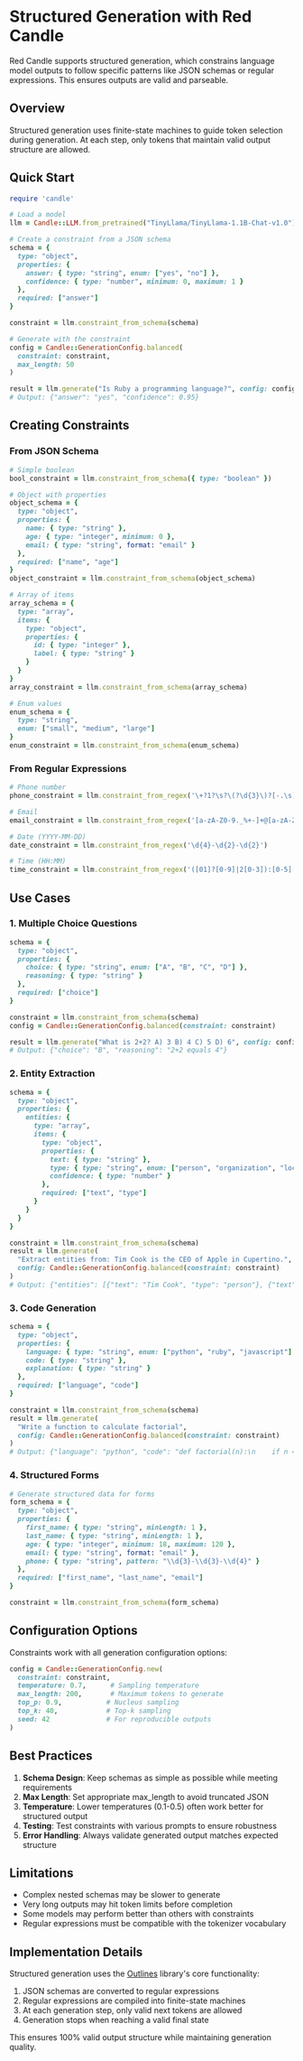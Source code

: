 # Structured Generation with Red Candle

Red Candle supports structured generation, which constrains language model outputs to follow specific patterns like JSON schemas or regular expressions. This ensures outputs are valid and parseable.

## Overview

Structured generation uses finite-state machines to guide token selection during generation. At each step, only tokens that maintain valid output structure are allowed.

## Quick Start

```ruby
require 'candle'

# Load a model
llm = Candle::LLM.from_pretrained("TinyLlama/TinyLlama-1.1B-Chat-v1.0")

# Create a constraint from a JSON schema
schema = {
  type: "object",
  properties: {
    answer: { type: "string", enum: ["yes", "no"] },
    confidence: { type: "number", minimum: 0, maximum: 1 }
  },
  required: ["answer"]
}

constraint = llm.constraint_from_schema(schema)

# Generate with the constraint
config = Candle::GenerationConfig.balanced(
  constraint: constraint,
  max_length: 50
)

result = llm.generate("Is Ruby a programming language?", config: config)
# Output: {"answer": "yes", "confidence": 0.95}
```

## Creating Constraints

### From JSON Schema

```ruby
# Simple boolean
bool_constraint = llm.constraint_from_schema({ type: "boolean" })

# Object with properties
object_schema = {
  type: "object",
  properties: {
    name: { type: "string" },
    age: { type: "integer", minimum: 0 },
    email: { type: "string", format: "email" }
  },
  required: ["name", "age"]
}
object_constraint = llm.constraint_from_schema(object_schema)

# Array of items
array_schema = {
  type: "array",
  items: {
    type: "object",
    properties: {
      id: { type: "integer" },
      label: { type: "string" }
    }
  }
}
array_constraint = llm.constraint_from_schema(array_schema)

# Enum values
enum_schema = {
  type: "string",
  enum: ["small", "medium", "large"]
}
enum_constraint = llm.constraint_from_schema(enum_schema)
```

### From Regular Expressions

```ruby
# Phone number
phone_constraint = llm.constraint_from_regex('\+?1?\s?\(?\d{3}\)?[-.\s]?\d{3}[-.\s]?\d{4}')

# Email
email_constraint = llm.constraint_from_regex('[a-zA-Z0-9._%+-]+@[a-zA-Z0-9.-]+\.[a-zA-Z]{2,}')

# Date (YYYY-MM-DD)
date_constraint = llm.constraint_from_regex('\d{4}-\d{2}-\d{2}')

# Time (HH:MM)
time_constraint = llm.constraint_from_regex('([01]?[0-9]|2[0-3]):[0-5][0-9]')
```

## Use Cases

### 1. Multiple Choice Questions

```ruby
schema = {
  type: "object",
  properties: {
    choice: { type: "string", enum: ["A", "B", "C", "D"] },
    reasoning: { type: "string" }
  },
  required: ["choice"]
}

constraint = llm.constraint_from_schema(schema)
config = Candle::GenerationConfig.balanced(constraint: constraint)

result = llm.generate("What is 2+2? A) 3 B) 4 C) 5 D) 6", config: config)
# Output: {"choice": "B", "reasoning": "2+2 equals 4"}
```

### 2. Entity Extraction

```ruby
schema = {
  type: "object",
  properties: {
    entities: {
      type: "array",
      items: {
        type: "object",
        properties: {
          text: { type: "string" },
          type: { type: "string", enum: ["person", "organization", "location"] },
          confidence: { type: "number" }
        },
        required: ["text", "type"]
      }
    }
  }
}

constraint = llm.constraint_from_schema(schema)
result = llm.generate(
  "Extract entities from: Tim Cook is the CEO of Apple in Cupertino.",
  config: Candle::GenerationConfig.balanced(constraint: constraint)
)
# Output: {"entities": [{"text": "Tim Cook", "type": "person"}, {"text": "Apple", "type": "organization"}, {"text": "Cupertino", "type": "location"}]}
```

### 3. Code Generation

```ruby
schema = {
  type: "object",
  properties: {
    language: { type: "string", enum: ["python", "ruby", "javascript"] },
    code: { type: "string" },
    explanation: { type: "string" }
  },
  required: ["language", "code"]
}

constraint = llm.constraint_from_schema(schema)
result = llm.generate(
  "Write a function to calculate factorial",
  config: Candle::GenerationConfig.balanced(constraint: constraint)
)
# Output: {"language": "python", "code": "def factorial(n):\n    if n <= 1:\n        return 1\n    return n * factorial(n-1)", "explanation": "Recursive implementation"}
```

### 4. Structured Forms

```ruby
# Generate structured data for forms
form_schema = {
  type: "object",
  properties: {
    first_name: { type: "string", minLength: 1 },
    last_name: { type: "string", minLength: 1 },
    age: { type: "integer", minimum: 18, maximum: 120 },
    email: { type: "string", format: "email" },
    phone: { type: "string", pattern: "\\d{3}-\\d{3}-\\d{4}" }
  },
  required: ["first_name", "last_name", "email"]
}

constraint = llm.constraint_from_schema(form_schema)
```

## Configuration Options

Constraints work with all generation configuration options:

```ruby
config = Candle::GenerationConfig.new(
  constraint: constraint,
  temperature: 0.7,      # Sampling temperature
  max_length: 200,       # Maximum tokens to generate
  top_p: 0.9,           # Nucleus sampling
  top_k: 40,            # Top-k sampling
  seed: 42              # For reproducible outputs
)
```

## Best Practices

1. **Schema Design**: Keep schemas as simple as possible while meeting requirements
2. **Max Length**: Set appropriate max_length to avoid truncated JSON
3. **Temperature**: Lower temperatures (0.1-0.5) often work better for structured output
4. **Testing**: Test constraints with various prompts to ensure robustness
5. **Error Handling**: Always validate generated output matches expected structure

## Limitations

- Complex nested schemas may be slower to generate
- Very long outputs may hit token limits before completion
- Some models may perform better than others with constraints
- Regular expressions must be compatible with the tokenizer vocabulary

## Implementation Details

Structured generation uses the [Outlines](https://github.com/outlines-dev/outlines) library's core functionality:

1. JSON schemas are converted to regular expressions
2. Regular expressions are compiled into finite-state machines
3. At each generation step, only valid next tokens are allowed
4. Generation stops when reaching a valid final state

This ensures 100% valid output structure while maintaining generation quality.